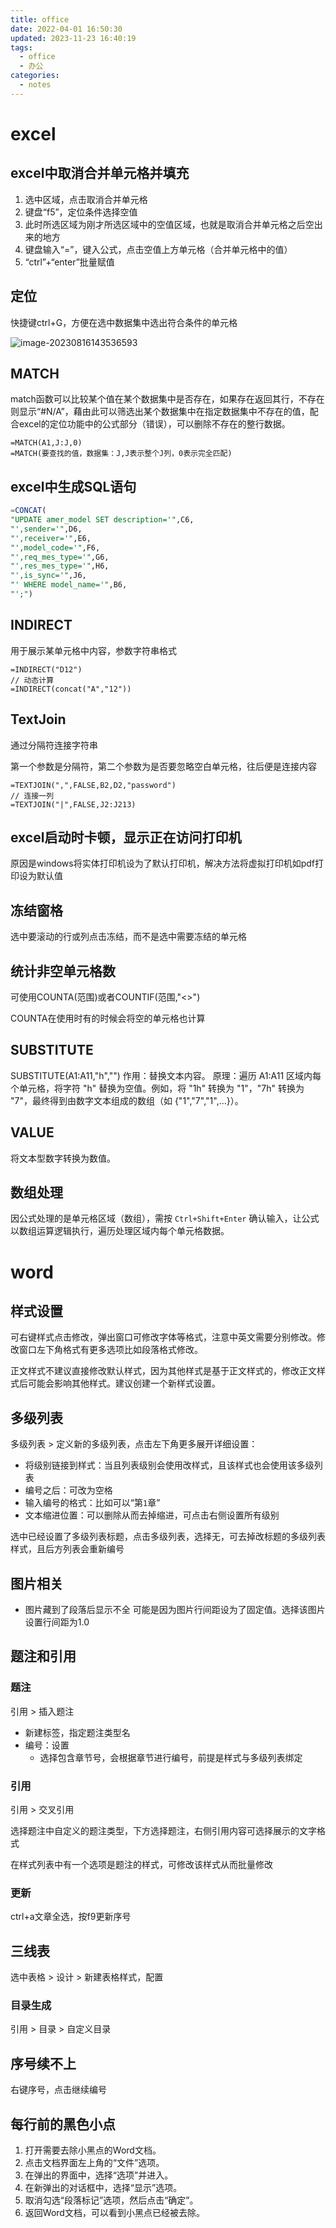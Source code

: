 ```yaml
---
title: office
date: 2022-04-01 16:50:30
updated: 2023-11-23 16:40:19
tags:
  - office
  - 办公
categories:
  - notes
---
```


# excel

## excel中取消合并单元格并填充

1. 选中区域，点击取消合并单元格
2. 键盘“f5”，定位条件选择空值
3. 此时所选区域为刚才所选区域中的空值区域，也就是取消合并单元格之后空出来的地方
4. 键盘输入“=”，键入公式，点击空值上方单元格（合并单元格中的值）
5. “ctrl”+“enter”批量赋值

## 定位

快捷键ctrl+G，方便在选中数据集中选出符合条件的单元格

![image-20230816143536593](office/image-20230816143536593.png)

## MATCH

match函数可以比较某个值在某个数据集中是否存在，如果存在返回其行，不存在则显示“#N/A”，藉由此可以筛选出某个数据集中在指定数据集中不存在的值，配合excel的定位功能中的公式部分（错误），可以删除不存在的整行数据。

```
=MATCH(A1,J:J,0)
=MATCH(要查找的值，数据集：J,J表示整个J列，0表示完全匹配)
```

## excel中生成SQL语句

```sql
=CONCAT(
"UPDATE amer_model SET description='",C6,
"',sender='",D6,
"',receiver='",E6,
"',model_code='",F6,
"',req_mes_type='",G6,
"',res_mes_type='",H6,
"',is_sync='",J6,
"' WHERE model_name='",B6,
"';")
```

## INDIRECT

用于展示某单元格中内容，参数字符串格式

```
=INDIRECT("D12")
// 动态计算
=INDIRECT(concat("A","12"))
```

## TextJoin

通过分隔符连接字符串

第一个参数是分隔符，第二个参数为是否要忽略空白单元格，往后便是连接内容

```
=TEXTJOIN(",",FALSE,B2,D2,"password")
// 连接一列
=TEXTJOIN("|",FALSE,J2:J213)
```

## excel启动时卡顿，显示正在访问打印机

原因是windows将实体打印机设为了默认打印机，解决方法将虚拟打印机如pdf打印设为默认值

## 冻结窗格

选中要滚动的行或列点击冻结，而不是选中需要冻结的单元格

## 统计非空单元格数

可使用COUNTA(范围)或者COUNTIF(范围,"<>")

COUNTA在使用时有的时候会将空的单元格也计算

## SUBSTITUTE

SUBSTITUTE(A1:A11,"h","")
作用：替换文本内容。
原理：遍历 A1:A11 区域内每个单元格，将字符 "h" 替换为空值。例如，将 "1h" 转换为 "1"，"7h" 转换为 "7"，最终得到由数字文本组成的数组（如 {"1","7","1",...}）。

## VALUE

将文本型数字转换为数值。

## 数组处理

因公式处理的是单元格区域（数组），需按 `Ctrl+Shift+Enter` 确认输入，让公式以数组运算逻辑执行，遍历处理区域内每个单元格数据。

# word

## 样式设置

可右键样式点击修改，弹出窗口可修改字体等格式，注意中英文需要分别修改。修改窗口左下角格式有更多选项比如段落格式修改。

正文样式不建议直接修改默认样式，因为其他样式是基于正文样式的，修改正文样式后可能会影响其他样式。建议创建一个新样式设置。

## 多级列表

多级列表 > 定义新的多级列表，点击左下角更多展开详细设置：

- 将级别链接到样式：当且列表级别会使用改样式，且该样式也会使用该多级列表
- 编号之后：可改为空格
- 输入编号的格式：比如可以“第`1`章”
- 文本缩进位置：可以删除从而去掉缩进，可点击右侧设置所有级别

选中已经设置了多级列表标题，点击多级列表，选择无，可去掉改标题的多级列表样式，且后方列表会重新编号

## 图片相关

- 图片藏到了段落后显示不全
    可能是因为图片行间距设为了固定值。选择该图片设置行间距为1.0

## 题注和引用

### 题注

引用 > 插入题注

- 新建标签，指定题注类型名
- 编号：设置
    - 选择包含章节号，会根据章节进行编号，前提是样式与多级列表绑定

### 引用

引用 > 交叉引用

选择题注中自定义的题注类型，下方选择题注，右侧引用内容可选择展示的文字格式

在样式列表中有一个选项是题注的样式，可修改该样式从而批量修改

### 更新

ctrl+a文章全选，按f9更新序号

## 三线表

选中表格 > 设计 > 新建表格样式，配置

### 目录生成

引用 > 目录 > 自定义目录

## 序号续不上

右键序号，点击继续编号

## 每行前的黑色小点

1. 打开需要去除小黑点的Word文档。
2. 点击文档界面左上角的“文件”选项。
3. 在弹出的界面中，选择“选项”并进入。
4. 在新弹出的对话框中，选择“显示”选项。
5. 取消勾选“段落标记”选项，然后点击“确定”。
6. 返回Word文档，可以看到小黑点已经被去除。